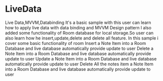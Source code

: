 # LiveData
Live Data,MVVM,Databinding
It's a basic sample with this user can learn how to apply live data with data binding and MVVM Design pattern
I also added some functionality of Room database for local storage.So user can also learn how he insert,update,delete and delete all
feature.
In this sample i cover some basic functionality of room 
Insert a Note Item into a Room Database and live database automatically provide update to user 
Delete a Note Item into a Room Database and live database automatically provide update to user 
Update a Note Item into a Room Database and live database automatically provide update to user 
Delete All the notes item a Note Item into a Room Database and live database automatically provide update to user 
